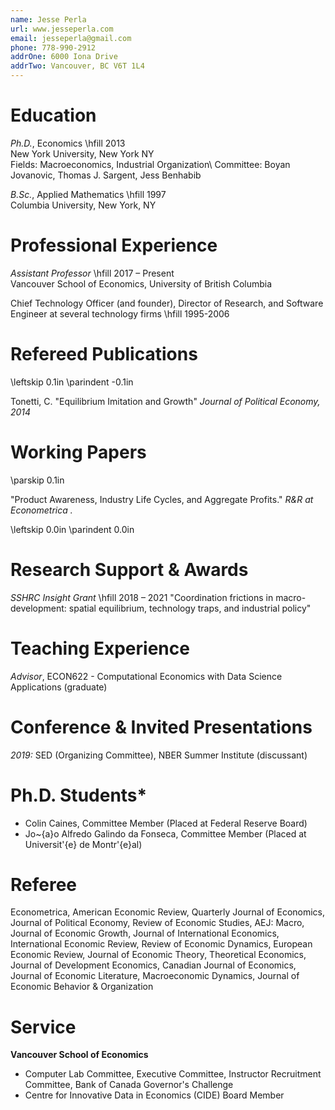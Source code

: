 ```yaml
---
name: Jesse Perla
url: www.jesseperla.com
email: jesseperla@gmail.com
phone: 778-990-2912
addrOne: 6000 Iona Drive
addrTwo: Vancouver, BC V6T 1L4
---
```


# Education

_Ph.D._, Economics  \hfill 2013  
New York University, New York NY  
Fields: Macroeconomics, Industrial Organization\\
Committee: Boyan Jovanovic, Thomas J. Sargent, Jess Benhabib
 
_B.Sc._, Applied Mathematics \hfill 1997  
Columbia University, New York, NY

# Professional Experience

_Assistant Professor_ \hfill 2017 – Present  
Vancouver School of Economics, University of British Columbia  

Chief Technology Officer (and founder), Director of Research, and Software Engineer at several technology firms  \hfill 1995-2006

# Refereed Publications

\leftskip 0.1in
\parindent -0.1in

Tonetti, C. "Equilibrium Imitation and Growth" _Journal of Political Economy, 2014_

# Working Papers

\parskip 0.1in

"Product Awareness, Industry Life Cycles, and Aggregate Profits." _R&R at Econometrica ._


\leftskip 0.0in
\parindent 0.0in

# Research Support & Awards

_SSHRC Insight Grant_  \hfill 2018 – 2021
"Coordination frictions in macro-development:  spatial equilibrium, technology traps, and industrial policy"


# Teaching Experience

_Advisor_, ECON622 - Computational Economics with Data Science Applications (graduate)

# Conference & Invited Presentations
_2019:_ SED (Organizing Committee), NBER Summer Institute (discussant)

# Ph.D. Students*

- Colin Caines, Committee Member (Placed at Federal Reserve Board)
- Jo\~{a}o Alfredo Galindo da Fonseca, Committee Member (Placed at Universit\'{e} de Montr\'{e}al)

# Referee
Econometrica, American Economic Review, Quarterly Journal of Economics, Journal of Political Economy, Review of Economic Studies, AEJ: Macro, Journal of Economic Growth, Journal of International Economics, International Economic Review, Review of Economic Dynamics, European Economic Review, Journal of Economic Theory, Theoretical Economics, Journal of Development Economics, Canadian Journal of Economics, Journal of Economic Literature, Macroeconomic Dynamics, Journal of Economic Behavior \& Organization



# Service

__Vancouver School of Economics__
- Computer Lab Committee, Executive Committee, Instructor Recruitment Committee, Bank of Canada Governor's Challenge
- Centre for Innovative Data in Economics (CIDE) Board Member
